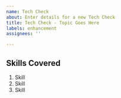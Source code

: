 ```yaml
---
name: Tech Check
about: Enter details for a new Tech Check
title: Tech Check - Topic Goes Here
labels: enhancement
assignees: ''

---
```


## Skills Covered

1. Skill
2. Skill
3. Skill
